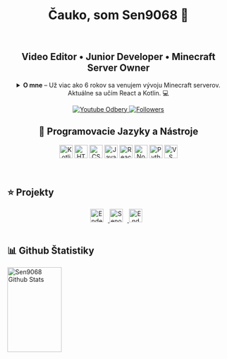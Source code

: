 <h1 align="center">Čauko, som Sen9068 👋</h1>

<br />

<h2 align="center">Video Editor • Junior Developer • Minecraft Server Owner</h2>

<details align="center">
  <summary><strong>O mne</strong> – Už viac ako 6 rokov sa venujem vývoju Minecraft serverov. Aktuálne sa učím React a Kotlin. 💻</summary>
  <p>
    Kotlin používam na vývoj vlastných Minecraft pluginov, zatiaľ čo React využívam pri vývoji môjho budúceho portfólia. Okrem toho mám skúsenosti s Minecraft skriptovaním pomocou Skriptu a s jazykmi ako HTML, CSS, Lua a trošku Python. 
    Mám aj YouTube kanál, kde zverejňujem tutoriály na Minecraft pluginy a iné zaujímavé videá. 
    Pozri si môj kanál <a href="https://www.youtube.com/c/Sen9068" target="_blank">Sen9068</a> pre viac informácií!
  </p>
</details>

<p align="center">
  <a href="https://www.youtube.com/c/Sen9068YT?sub_confirmation=1">
    <img alt="Youtube Odbery" title="Daj odber!" 
         src="https://custom-icon-badges.demolab.com/youtube/channel/subscribers/UC2WHjPDvbE6032nB17GZcfg?color=32E05D44&label=DAJ ODBER&logo=video&logoColor=white&style=for-the-badge&labelColor=CE4630"/>
  </a>
  <a href="https://github.com/Sen9068?tab=followers">
    <img alt="Followers" title="Daj mi follow na Githube" 
         src="https://custom-icon-badges.demolab.com/github/followers/ForrestKnight?color=236ad3&labelColor=1155ba&style=for-the-badge&logo=person-add&label=Follow&logoColor=white"/>
  </a>
</p>

<h2 align="center">🚀 Programovacie Jazyky a Nástroje</h2>

<p align="center">
  <img alt="Kotlin" width="30px" src="https://cdn.jsdelivr.net/gh/devicons/devicon@latest/icons/kotlin/kotlin-original.svg"/>
  <img alt="HTML5" width="30px" src="https://cdn.jsdelivr.net/gh/devicons/devicon/icons/html5/html5-plain.svg"/>
  <img alt="CSS3" width="30px" src="https://cdn.jsdelivr.net/gh/devicons/devicon/icons/css3/css3-plain.svg"/>
  <img alt="JavaScript" width="30px" src="https://cdn.jsdelivr.net/gh/devicons/devicon/icons/javascript/javascript-plain.svg"/>
  <img alt="React" width="30px" src="https://cdn.jsdelivr.net/gh/devicons/devicon/icons/react/react-original.svg"/>
  <img alt="Node.js" width="30px" src="https://cdn.jsdelivr.net/gh/devicons/devicon/icons/nodejs/nodejs-original.svg"/>
  <img alt="Python" width="30px" src="https://cdn.jsdelivr.net/gh/devicons/devicon/icons/python/python-original.svg"/>
  <img alt="VS Code" width="30px" src="https://cdn.jsdelivr.net/gh/devicons/devicon@latest/icons/vscode/vscode-original.svg"/>
</p>

<br />

## ⭐ Projekty

<div align="center">
  <a href="https://www.enderix.eu/" target="_self">
    <img alt="Enderix" width="30px" style="padding-right:10px;" src="https://i.imgur.com/Li79mec.png"/>
  </a>

  <a href="https://discord.gg/qf4XW6GFcD" target="_self">
    <img alt="Senové Lázne" width="30px" style="padding-right:10px;" src="https://i.imgur.com/MvkCnve.png"/>
  </a>

  <a href="https://discord.gg/qf4XW6GFcD" target="_self">
    <img alt="EndCore" width="30px" style="padding-right:10px;" src="https://i.imgur.com/nJBMSQL.png"/>
  </a>
</div>


<br />

## 📊 Github Štatistiky

<a href="https://github.com/sen9068">
  <img alt="Sen9068 Github Stats" src="https://denvercoder1-github-readme-stats.vercel.app/api?username=Sen9068&show_icons=true&count_private=true&theme=react&border_color=66B5F5&bg_color=41A4F5&title_color=111111&icon_color=FFFFFF" height="192px" width="49.5%"/>
</a>
